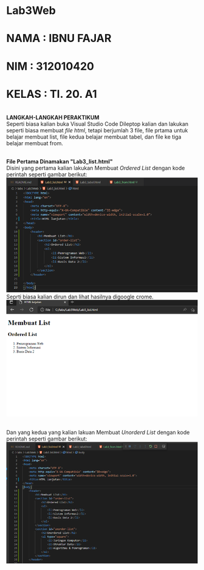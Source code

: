 # Lab3Web

# NAMA  : IBNU FAJAR
# NIM   : 312010420
# KELAS : TI. 20. A1

<br>**LANGKAH-LANGKAH PERAKTIKUM**
<br>Seperti biasa kalian buka Visual Studio Code Dileptop kalian dan lakukan seperti biasa membuat *file html*, tetapi berjumlah 3 file, file prtama untuk belajar membuat list, file kedua belajar membuat tabel, dan file ke tiga belajar membuat from.

<br>**File Pertama Dinamakan "Lab3_list.html"**
<br>Disini yang pertama kalian lakukan Membuat *Ordered List* dengan kode perintah seperti gambar berikut:
<br>![p](gambar/gblist1.png)
<br>Seprti biasa kalian dirun dan lihat hasilnya digoogle crome.
<br>![p](gambar/gblist2.png)

<br>Dan yang kedua yang kalian lakuan Membuat *Unorderd List* dengan kode perintah seperti gambar berikut:
<br>![P](gambar/gblist3.png)